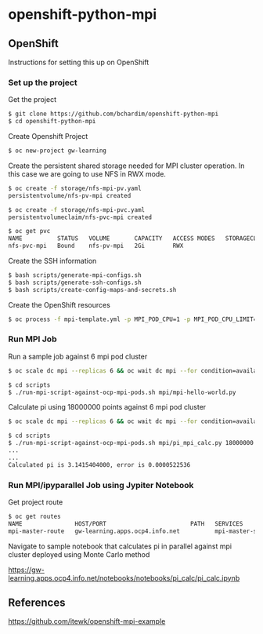 # openshift-python-mpi

## OpenShift
Instructions for setting this up on OpenShift

### Set up the project

Get the project
```bash
$ git clone https://github.com/bchardim/openshift-python-mpi
$ cd openshift-python-mpi
```

Create Openshift Project
```bash
$ oc new-project gw-learning
```

Create the persistent shared storage needed for MPI cluster operation. In this case we are going to use NFS in RWX mode.
```bash
$ oc create -f storage/nfs-mpi-pv.yaml
persistentvolume/nfs-pv-mpi created

$ oc create -f storage/nfs-mpi-pvc.yaml
persistentvolumeclaim/nfs-pvc-mpi created

$ oc get pvc
NAME          STATUS   VOLUME       CAPACITY   ACCESS MODES   STORAGECLASS   AGE
nfs-pvc-mpi   Bound    nfs-pv-mpi   2Gi        RWX                           3s
```

Create the SSH information
```bash
$ bash scripts/generate-mpi-configs.sh
$ bash scripts/generate-ssh-configs.sh
$ bash scripts/create-config-maps-and-secrets.sh
```
Create the OpenShift resources
```bash
$ oc process -f mpi-template.yml -p MPI_POD_CPU=1 -p MPI_POD_CPU_LIMIT=2 -p MPI_POD_MEMORY=512Mi -p MPI_POD_MEMORY_LIMIT=1024Mi -p MPI_BASE_IMAGE_URI=https://github.com/bchardim/openshift-python-mpi | oc create -f -
```

### Run MPI Job

Run a sample job against  6 mpi pod cluster
```bash
$ oc scale dc mpi --replicas 6 && oc wait dc mpi --for condition=available

$ cd scripts
$ ./run-mpi-script-against-ocp-mpi-pods.sh mpi/mpi-hello-world.py
```

Calculate pi using 18000000 points against 6 mpi pod cluster
```bash
$ oc scale dc mpi --replicas 6 && oc wait dc mpi --for condition=available

$ cd scripts
$ ./run-mpi-script-against-ocp-mpi-pods.sh mpi/pi_mpi_calc.py 18000000
...
...
Calculated pi is 3.1415404000, error is 0.0000522536
```


### Run MPI/ipyparallel Job using Jypiter Notebook

Get project route
```bash
$ oc get routes
NAME               HOST/PORT                        PATH   SERVICES         PORT    TERMINATION   WILDCARD
mpi-master-route   gw-learning.apps.ocp4.info.net          mpi-master-svc   <all>   edge          None
```

Navigate to sample notebook that calculates pi in parallel against mpi cluster deployed using Monte Carlo method

https://gw-learning.apps.ocp4.info.net/notebooks/notebooks/pi_calc/pi_calc.ipynb 

## References
https://github.com/itewk/openshift-mpi-example


